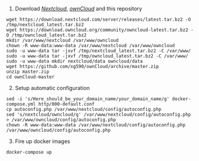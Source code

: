 1. Download <i>[Nextcloud](https://nextcloud.com/install/)</i>, <i>[ownCloud](https://owncloud.org/download/)</i> and this repository
```
wget https://download.nextcloud.com/server/releases/latest.tar.bz2 -O /tmp/nextcloud_latest.tar.bz2
wget https://download.owncloud.org/community/owncloud-latest.tar.bz2 -O /tmp/owncloud_latest.tar.bz2
mkdir /var/www/nextcloud /var/www/owncloud
chown -R www-data:www-data /var/www/nextcloud /var/www/owncloud
sudo -u www-data tar -jxvf /tmp/nextcloud_latest.tar.bz2 -C /var/www/
sudo -u www-data tar -jxvf /tmp/owncloud_latest.tar.bz2 -C /var/www/
sudo -u www-data mkdir nextcloud/data owncloud/data
wget https://github.com/xg590/ownCloud/archive/master.zip
unzip master.zip
cd ownCloud-master 
```
2. Setup automatic configuration 
```
sed -i 's/Here_should_be_your_domain_name/your_domain_name/g' docker-compose.yml http/000-default.conf
cp autoconfig.php /var/www/nextcloud/config/autoconfig.php 
sed 's/nextcloud/owncloud/g' /var/www/nextcloud/config/autoconfig.php > /var/www/owncloud/config/autoconfig.php
chown -R www-data:www-data /var/www/nextcloud/config/autoconfig.php /var/www/owncloud/config/autoconfig.php 
```
3. Fire up docker images 
``` 
docker-compose up
```
